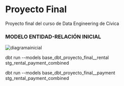 # Proyecto Final
Proyecto final del curso de Data Engineering de Cívica

<h3>MODELO ENTIDAD-RELACIÓN INICIAL</h3>

![diagramainicial](https://github.com/JaviCivica20/Proyecto-Final/assets/170645442/4d25ca8f-80f5-40e4-8e1a-f1731ed97336)



dbt run --models base_dbt_proyecto_final__rental stg_rental_payment_combined

dbt run --models base_dbt_proyecto_final__payment stg_rental_payment_combined
